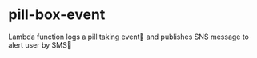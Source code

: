 # pill-box-event
Lambda function logs a pill taking event💊 and publishes SNS message to alert user by SMS📱
